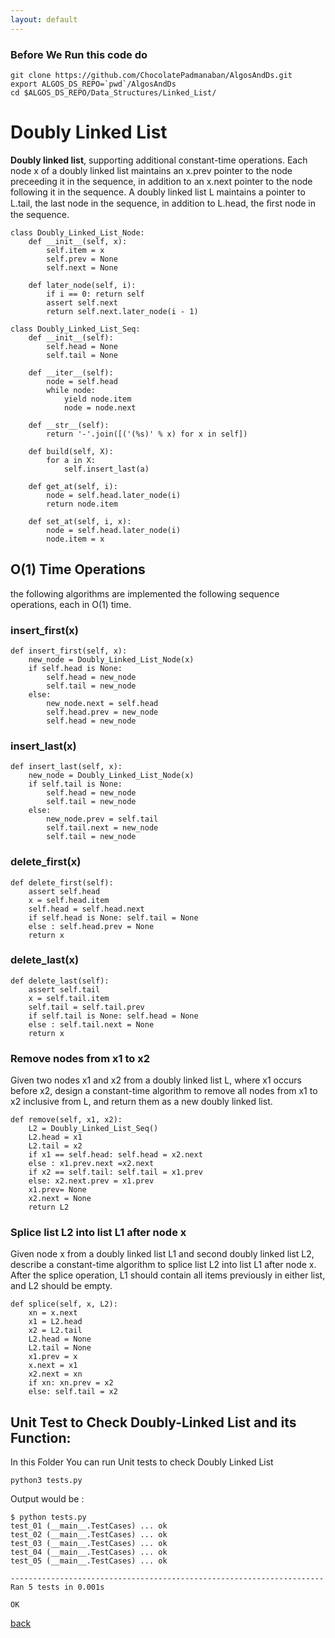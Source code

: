 ```yaml
---
layout: default
---
```


### Before We Run this code do 

```
git clone https://github.com/ChocolatePadmanaban/AlgosAndDs.git
export ALGOS_DS_REPO=`pwd`/AlgosAndDs
cd $ALGOS_DS_REPO/Data_Structures/Linked_List/
```

# Doubly Linked List

**Doubly linked list**, supporting additional constant-time operations. Each node x of a doubly linked
list maintains an x.prev pointer to the node preceeding it in the sequence, in addition to an
x.next pointer to the node following it in the sequence. A doubly linked list L maintains a pointer
to L.tail, the last node in the sequence, in addition to L.head, the ﬁrst node in the sequence.

```
class Doubly_Linked_List_Node:
    def __init__(self, x):
        self.item = x
        self.prev = None
        self.next = None

    def later_node(self, i):
        if i == 0: return self
        assert self.next
        return self.next.later_node(i - 1)

class Doubly_Linked_List_Seq:
    def __init__(self):
        self.head = None
        self.tail = None

    def __iter__(self):
        node = self.head
        while node:
            yield node.item
            node = node.next

    def __str__(self):
        return '-'.join([('(%s)' % x) for x in self])

    def build(self, X):
        for a in X:
            self.insert_last(a)

    def get_at(self, i):
        node = self.head.later_node(i)
        return node.item

    def set_at(self, i, x):
        node = self.head.later_node(i)
        node.item = x
```

## O(1) Time Operations

the following algorithms are implemented the following sequence operations, each in O(1) time.

### insert_first(x)

```
def insert_first(self, x):
    new_node = Doubly_Linked_List_Node(x)
    if self.head is None:
        self.head = new_node
        self.tail = new_node
    else:
        new_node.next = self.head
        self.head.prev = new_node
        self.head = new_node
```

### insert_last(x)

```
def insert_last(self, x):
    new_node = Doubly_Linked_List_Node(x)
    if self.tail is None:
        self.head = new_node
        self.tail = new_node
    else:
        new_node.prev = self.tail
        self.tail.next = new_node
        self.tail = new_node
```

### delete_first(x)

```
def delete_first(self):
    assert self.head
    x = self.head.item
    self.head = self.head.next
    if self.head is None: self.tail = None
    else : self.head.prev = None
    return x
```

### delete_last(x)
```
def delete_last(self):
    assert self.tail
    x = self.tail.item
    self.tail = self.tail.prev
    if self.tail is None: self.head = None
    else : self.tail.next = None 
    return x
```


### Remove nodes from x1 to x2 

Given two nodes x1 and x2 from a doubly linked list L, where x1 occurs
before x2, design a constant-time algorithm to remove all nodes from x1 to x2 inclusive from L, and return them as a new doubly linked list.

```
def remove(self, x1, x2):
    L2 = Doubly_Linked_List_Seq()
    L2.head = x1
    L2.tail = x2
    if x1 == self.head: self.head = x2.next 
    else : x1.prev.next =x2.next 
    if x2 == self.tail: self.tail = x1.prev
    else: x2.next.prev = x1.prev
    x1.prev= None
    x2.next = None
    return L2
```

### Splice list L2 into list L1 after node x 

Given node x from a doubly linked list L1 and second doubly linked list L2,
describe a constant-time algorithm to splice list L2 into list L1 after node x. After the splice operation, L1 should contain all items previously in either list, and L2 should be empty.

```
def splice(self, x, L2):
    xn = x.next
    x1 = L2.head
    x2 = L2.tail 
    L2.head = None
    L2.tail = None
    x1.prev = x
    x.next = x1
    x2.next = xn 
    if xn: xn.prev = x2
    else: self.tail = x2 
```


## Unit Test to Check Doubly-Linked List and its Function:


In this Folder You can run Unit tests to check Doubly Linked List 
```
python3 tests.py
```

Output would be :
```
$ python tests.py 
test_01 (__main__.TestCases) ... ok
test_02 (__main__.TestCases) ... ok
test_03 (__main__.TestCases) ... ok
test_04 (__main__.TestCases) ... ok
test_05 (__main__.TestCases) ... ok

----------------------------------------------------------------------
Ran 5 tests in 0.001s

OK
```


[back](./)